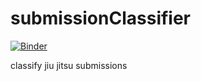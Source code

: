 # submissionClassifier
[![Binder](https://mybinder.org/badge_logo.svg)](https://mybinder.org/v2/gh/ImanariRoll/submissionClassifier/master?filepath=index.ipynb)

classify jiu jitsu submissions
